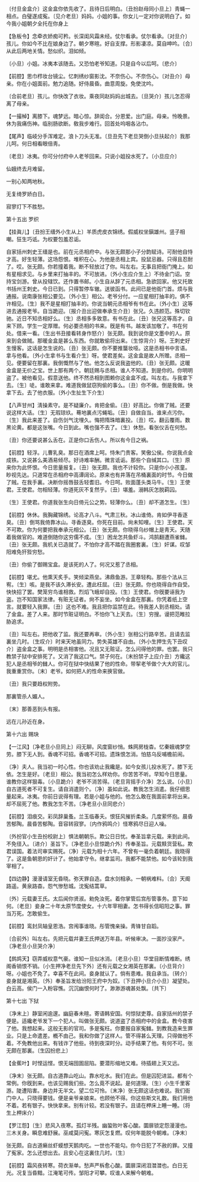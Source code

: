 <!-- { "loadSidebar": true } -->
〔付旦金盒介〕这金盒你依先收了。且待日后明白。〔丑扮赵母同小旦上〕靑蝇一相点。白璧遂成寃。〔见介老旦〕妈妈。小姐的事。你女儿一定对你说明白了。如今我小姐朝夕全托在你身上 

【急板令】念牵衣娇痴可矜。长深闺风霜未经。仗尔看承。仗尔看承。〔对旦介〕孩儿。你如今不比在娘身边了。朝夕寒暄。好自支撑。形影凄凉。莫自呻吟。〔合〕从此后两地关情。愁似织。泪如倾。

〔小旦〕小姐。冰夷本该随去。又恐怕老爷知道。只是自今以后呵。〔悲介〕 

【前腔】思巾栉妆台镜尘。忆刺绣纱窗影沈。不奈伤心。不奈伤心。〔对丑介〕母亲。你在小姐面前。勉力追随。好侍晨昏。曲意周旋。免使沈吟。

〔合前老旦〕孩儿。你快改了衣妆。乘夜同赵妈妈出城去。〔旦哭介〕孩儿怎忍得离了母亲。 

【一撮棹】离膝下。魂梦远。暗心惊。辞闺合。分恩爱。出门庭。母亲。怜晚景。休为我痛伤神。临别肠欲断。敎我步难行。回首处呜咽各沾巾。

【尾声】临岐分手浑难定。浪卜刀头无准。〔旦丑先下老旦哭倒小旦扶起介〕我那儿呵。何日相看眼倍靑。

〔老旦〕冰夷。你可分付府中人老爷回来。只说小姐投水死了。〔小旦应介〕 

仙娥终去月难留。



一别心知两地秋。

无复绮罗娇白日。



寂寥灯下不胜愁。 

第十五出
罗织

【挂眞儿】〔丑扮王缙外小生从上〕羊质虎皮衣锦绣。假威权坐鎭雄州。竖子相嘲。狂生巧诋。为权要包羞忍诟。

自家括州刺史王缙是也。前在元丞相府中。与张无颇那小子分韵赋诗。可耐他自恃才高。好生轻薄。这场怨恨。堆积在心。为他是丞相上宾。投鼠忌器。只得且忍耐了。哎。张无颇。你若撞着我。断不轻放过了你。叫左右。无事且把衙门掩上。如有星相求见。与乡里来打抽丰的。不可放进。〔外小生应介生上〕不待金门诏。空持宝剑游。曾从投辖饮。还作置书邮。小生自从辞了元丞相。急欲回家。他又托致书括州王刺史。今日已到。只得暂停车辙。送彼函书。此间已是他衙门首。烦与我通报。说南康张相公要见。〔外小生〕相公。老爷分付。一应星相打抽丰的。俱不许相见。〔生〕我不是星相打抽丰的。你说当朝元丞相爷有书在此。〔外小生〕这等进去通报老爷。自当跪迎。〔报介丑出迎做奉承生介丑〕张兄。久违颜范。殊切钦驰。近日不知丞相好么。〔生〕丞相多多致意。有书在此。〔丑〕张兄这等高才。自来下顾。学生一定厚赠。何必要丞相的书来。旣是有书。越发该加敬了。书在何处。借来一看。〔生出书丑接看转身作怒介〕张无颇。我到说你是文墨中的人。原来到会做贼。那暖金盒是甚么东西。你就敢偷将出来。〔生惊背介〕呀。王刺史好生慢客。这话是怎生说的。〔丑〕张无颇。你不要推蠪妆哑。这是丞相书中言语。拿与他看。〔外小生拿书与生看介生〕呀。使君差矣。这金盒是故人所赠。丞相一见。便要留在那裏。我倒慨然与了他。他怎么反说我盗他的。〔丑〕张无颇。这暖金盒是无价之宝。世上那有两个。朝廷赐与丞相。谁人不知道。到是你的。你明明盗了。被他看见。假意送他。终不然丞相到图赖你这金盒不成。叫左右。与我拿下去。〔生〕唗。谁敢来拿。难道我做鼠窃狗偷的事么。〔丑〕你不做。倒是我做。快拿下去。去了他衣服。〔外小生扯生下介生〕 

【八声甘州】淸操素守。是不疑廉介。肯把金偷。〔丑〕好高比。你做了贼。还要说这样大话。〔生〕无瑕琼玖。蓦地裏点污蝇垢。〔丑〕自做自当。谁来点污你。〔生〕我此来差了。自伤剑气沈埋久。悔把隋珠暗裏投。〔丑〕哎。翻云覆雨。数黑论黄。都是这张嘴。今日到此。嘴也强不去了。〔生〕休愁。看张仪舌在何愁。

〔丑〕你还要说甚么舌在。正是你口舌伤人。所以有今日之祸。 

【前腔】轻浮。儿曹乳臭。那日在酒席上呵。恃朱门贵客。笑傲公侯。你说我点金成铁。又说甚么美酒易倾尽。好诗难率酬。微言诋诟。那些个自缄其口。〔生〕原来你为此怀恨。今日思量报复。〔丑〕张无颇。我也不计较你。只是你小小孩童。眇视先达。只道常在丞相府中高谭阔论。原来也有井落在吊桶裏面的时节。今日做了贼。在我手裏。决断你摇唇鼓舌轻耆旧。今日呵。败面蓬头类马牛。〔生〕王使君。王使君。勿相轻薄。你道死灰不复然乎。〔丑〕堪羞。溺韩灰怎脱羁囚。

〔生〕王使君。你道我张生向日倚元公之势。轻薄你么。〔丑〕却不道怎生。〔生〕 

【前腔】休休。我胸藏锦绣。论高才八斗。气肃三秋。冰山谁倚。肯如伊寻香逐臭。〔丑〕倒骂我倚靠冰山。寻香逐臭。你死在目前。尙未知哩。〔生〕王使君。天不可欺。你为何要把我奉承元相公。〔丑〕张无颇。你晓得乌纱帽上是靑天。天随着我做官的。难道倒随你这穷儒不成。〔生〕困龙怎共鱼虾斗。鸿鹄翻遭燕雀雠。〔丑〕张无颇。我机关已造就了。不怕你才高不踏在我圈套裏。〔生〕奸谋。叹邹阳难免犴狴穷愁。

〔丑〕你偷了御赐宝盒。是该死的人了。何况又惹了丞相。 

【前腔】堪尤。他熏天炙手。笑倾梁燕垒。沸鼎鱼游。王章轻构。那些个法从三宥。〔生〕咳。是我不该久滞长安。遭此枉屈。〔丑〕张无颇。你也晓得自作自受。快快招了罢。樊笼穷鸟谁相救。烈熖飞蛾却自投。〔生〕王使君。你旣要诬我为盗。岂不知国家法律。有赃无证者。尙不妄坐。如今金盒在那裏。你凭着纸上空言。就要轻入我罪。〔丑〕这也不难。我且把你监禁在此。待我差人到丞相处。请了金盒。差了人来。那时节赃证明白。不怕你飞上天去。〔生〕穷搜。谩把范睢拉胁追求。

〔丑〕叫左右。把他收了监。我还要再审。〔外小生〕张相公行路辛苦。且请去监裏坐几时。〔生叹介〕时来天地虽同力。势失英雄不自由。〔外小生押生先下丑叹介〕盗金盒之事。明明是丞相害他。况且又无赃证。怎么问得他的罪。也罢。我只教禁子狱中安排死了。又消了我这口气。禁子何在。〔末扮禁子上应介丑〕方纔这犯人是丞相爷的雠人。你可在狱中快结果了他的性命。带挈老爷做个大大的官儿。我重重赏你。〔末〕老爷。如何把人的性命来换官做。 

〔丑〕我只要趋权附势。



那裏管杀人媚人。

〔末〕那善恶到头有报。



远在儿孙近在身。 

第十六出
赐玦

【一江风】〔净老旦小旦同上〕闷无聊。风度窗纱悄。蛛网房栊杳。忆秦娥魂梦空劳。膝下无人到。香魂不可招。香魂不可招。遗珠恨怎消。怕慈乌反哺檐前闹。

〔净〕夫人。我当初一时心性。你也该劝止我纔是。如今女孩儿投水死了。膝下无依。怎生是好。〔老旦〕相公。我当初怎么样劝你。你苦苦不听。早知今日思量。谁教你这样狠毒。〔小旦跪介〕老爷不消苦得。〔老旦背摇手介净〕怎么说。〔小旦〕自古道死者不可复生。请自消遣则个。〔净〕虽如此说。教我怎生消遣。我仔细思量起来。冰夷。你前日说得有理。若是小姐与他的。他怎么敢在我面前拿将出来。却不屈死了他。教我怎生不苦。〔净老旦小旦同悲介〕 

【前腔】泪痕交。彩凤辞巢蚤。兰玉临春夭。恨狂风摧折柔条。几度萦怀抱。晨昏苦郁陶。晨昏苦郁陶。音容转寂寥。〔内作鸦鸣介〕怪寒鸦尽日迎人噪。

〔外扮官小生丑扮校尉上〕惧法朝朝乐。欺公日日忧。奉圣旨拿元载。来到此间。不免径入。〔进介〕圣旨下。〔净老旦小旦惊跪介外〕传奉圣旨。元载黩货营私。欺君误国。着法司审实赐死。〔净〕元载为相十六年。不曾有一毫负着朝廷。我晓得了。这是鱼朝恩的奸计了。他始拿守令。继拿监司。我都不能禁他。如今该轮到我宰相了。 

【四边静】漫漫请室无昏晓。弥天罪自造。盘水剑相承。一朝祸难料。〔合〕天阍路遥。黄泉路杳。怨气惨愁城。沈寃结蒿草。

〔外〕元载妻王氏。太后闻你贤淑。勑免汝死。着你掌管后宫彤管事务。意下如何。〔老旦〕妾身二十年太原节度使女。十六年宰相妻。怎书得长信昭阳之事。罪当万死。怎敢偷生。 

【前腔】鸾封凤轴皇恩浩。宫闱事谁晓。彤管愧亲操。靑锋甘自蹈。

〔合前外〕叫左右。先把元载幷妻王氏押送万年县。听候审决。一面抄没家产。〔净老旦小旦哭介净〕 

【鹧鸪天】窃弄威权意气豪。谁知一旦似冰消。〔老旦小旦〕华堂目断情难断。绣阁香销恨不销。〔小生押净老旦先下外〕还有元载之女湘英在那裏。〔小旦背介〕呀。小姐也不免了。幸喜不在此间。妾身就认了。倘有患难。我自承当。〔转介〕妾身就是湘英。〔外〕奉圣旨发给汾阳王府中为奴。〔下丑押小旦介小旦〕凝望处。白云高。侯门一入粉容憔。沉沉幽恨何时了。渺渺游魂甚处飘。〔共下〕 

第十七出
下狱

〔净末上〕静室闲逾邃。幽庭春未暄。寄语韩安国。何惊狱吏尊。自家括州的禁子便是。适纔老爷发下一个犯人。叫做张无颇。说道盗了丞相府中的金盒。教今夜害了他。我想起来。这般无影的官司。多是寃枉。你要报自家寃雠。到教我造来生罪业。只是上命遣差。槪不由己。我和你做了这样人。管不得甚么天理。只得做他不着。不免教他出来。有钱诈了他些。待到夜深时分。动手结果了他。有何不可。张无颇在那裏。〔生囚扮悲上〕 

【金蕉叶】时悭运悭。恨无端囹圄屈陷。要潜形缩地又难。待插翅上天又远。

〔净末〕张无颇。自古道靠山吃山。靠水吃水。我们在此。但是囚犯进监。都有个常例。你旣到来。也该见赐我们些。怎么竟不说起。是何道理。〔生〕小生千里客游。陡遭陷害。身边并无半文。望二位可怜。〔末净〕张无颇这话也难说。我们衙门中人。只晓得要钱。便是亲爷亲娘来。也顾他不得。你这些斯文礼数。我们用他不着。若有银子。快快拿来。别有计较。若没有银子。且请在柙床上睡一睡。〔将生上柙床介〕 

【罗江怨】〔生〕悲风入夜寒。孤灯半残。幽蛩败叶客心酸。圜扉锁定怨漫漫也。三木关身。瞬息难舒展。巫咸莫问寃。寒灰怎复燃。叹何年能脱今朝难。〔净末〕 

张无颇。自古道癞丝虾蟆想天鹅肉吃。一世也不能勾。你今日犯了不赦的罪。又撞了寃家。怎么还想出去。且安心在这裏住几时。〔生〕 

【前腔】霜风夜转寒。荷衣渐单。愁声严柝愈心酸。圜扉深闭泪澘澘也。白日无光。况复当昏黯。江淹笔可传。邹阳才可攀。叹谁人来解今朝难。


